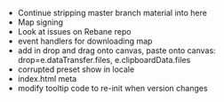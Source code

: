 - Continue stripping master branch material into here
- Map signing
- Look at issues on Rebane repo
- event handlers for downloading map
- add in drop and drag onto canvas, paste onto canvas: drop=e.dataTransfer.files, e.clipboardData.files
- corrupted preset show in locale
- index.html meta
- modify tooltip code to re-init when version changes
